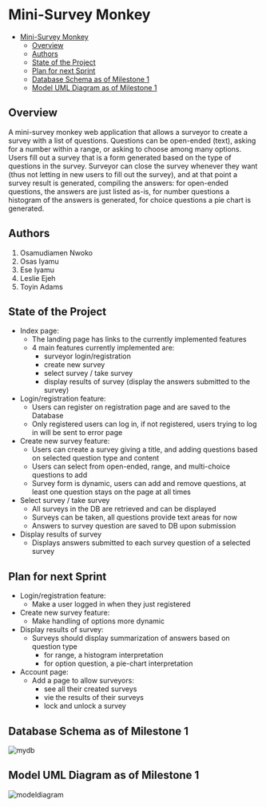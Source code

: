 # Mini-Survey Monkey

<!-- TOC -->
* [Mini-Survey Monkey](#mini-survey-monkey)
  * [Overview](#overview)
  * [Authors](#authors)
  * [State of the Project](#state-of-the-project)
  * [Plan for next Sprint](#plan-for-next-sprint)
  * [Database Schema as of Milestone 1](#database-schema-as-of-milestone-1)
  * [Model UML Diagram as of Milestone 1](#model-uml-diagram-as-of-milestone-1)
<!-- TOC -->

## Overview
A mini-survey monkey web application that allows a surveyor to create a survey with a list of questions. Questions can be open-ended (text), asking for a number within a range, or asking to choose among many options. Users fill out a survey that is a form generated based on the type of questions in the survey. Surveyor can close the survey whenever they want (thus not letting in new users to fill out the survey), and at that point a survey result is generated, compiling the answers: for open-ended questions, the answers are just listed as-is, for number questions a histogram of the answers is generated, for choice questions a pie chart is generated.

## Authors
1. Osamudiamen Nwoko
2. Osas Iyamu
3. Ese Iyamu
4. Leslie Ejeh
5. Toyin Adams

## State of the Project
- Index page:
  - The landing page has links to the currently implemented features
  - 4 main features currently implemented are:
    - surveyor login/registration
    - create new survey
    - select survey / take survey
    - display results of survey (display the answers submitted to the survey)
- Login/registration feature:
  - Users can register on registration page and are saved to the Database
  - Only registered users can log in, if not registered, users trying to log in will be sent to error page
- Create new survey feature:
  - Users can create a survey giving a title, and adding questions based on selected question type and content
  - Users can select from open-ended, range, and multi-choice questions to add
  - Survey form is dynamic, users can add and remove questions, at least one question stays on the page at all times
- Select survey / take survey
  - All surveys in the DB are retrieved and can be displayed
  - Surveys can be taken, all questions provide text areas for now
  - Answers to survey question are saved to DB upon submission
- Display results of survey
  - Displays answers submitted to each survey question of a selected survey

## Plan for next Sprint
- Login/registration feature:
  - Make a user logged in when they just registered
- Create new survey feature:
  - Make handling of options more dynamic
- Display results of survey:
  - Surveys should display summarization of answers based on question type
    - for range, a histogram interpretation
    - for option question, a pie-chart interpretation
- Account page:
  - Add a page to allow surveyors:
    - see all their created surveys
    - vie the results of their surveys
    - lock and unlock a survey

## Database Schema as of Milestone 1
![mydb](https://github.com/charles-55/Mini-SurveyMonkey/assets/59775183/735e031b-2320-406d-935c-286306a60765)


## Model UML Diagram as of Milestone 1
![modeldiagram](https://github.com/charles-55/Mini-SurveyMonkey/assets/59775183/c277dab6-fbd9-4e8e-b74a-d8702ca3f12f)

